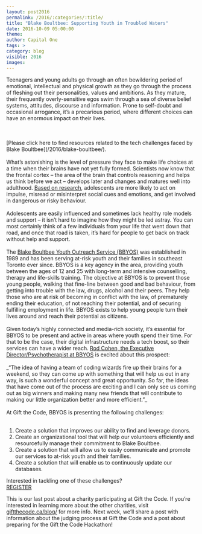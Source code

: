 ```yaml
---
layout: post2016
permalink: /2016/:categories/:title/
title: "Blake Boultbee: Supporting Youth in Troubled Waters"
date: 2016-10-09 05:00:00
theme:
author: Capital One
tags: >
category: blog
visible: 2016
images:
---
```

Teenagers and young adults go through an often bewildering period of emotional, intellectual and physical growth as they go through the process of fleshing out 
their personalities, values and ambitions. As they mature, their frequently overly-sensitive egos swim through a sea of diverse belief systems, attitudes, 
discourse and information. Prone to self-doubt and occasional arrogance, it’s a precarious period, where different choices can have an enormous impact on their lives. 
<!--more-->
<br />
<br />
[Please click here to find resources related to the tech challenges faced by Blake Boultbee](/2016/blake-boultbee/).
<br />
<br />
What’s astonishing is the level of pressure they face to make life choices at a time when their brains have not yet fully formed. Scientists now know that the 
frontal cortex – the area of the brain that controls reasoning and helps us think before we act – develops later and changes and matures well into adulthood. 
<a href="http://www.aacap.org/AACAP/Families_and_Youth/Facts_for_Families/FFF-Guide/The-Teen-Brain-Behavior-Problem-Solving-and-Decision-Making-095.aspx" target="_blank">Based 
on research</a>, adolescents are more likely to act on impulse, misread or misinterpret social cues and emotions, and get involved in dangerous or risky behaviour. 
<br />
<br />
Adolescents are easily influenced and sometimes lack healthy role models and support – it isn’t hard to imagine how they might be led astray. 
You can most certainly think of a few individuals from your life that went down that road, and once that road is taken, it’s hard for people to get back on track without 
help and support.
<br />
<br />
The <a href="http://www.bbyos.org/" target="_blank">Blake Boultbee Youth Outreach Service (BBYOS)</a> was established in 1989 and has been serving at-risk 
youth and their families in southeast Toronto ever since. BBYOS is a key agency in the area, providing youth between the ages of 12 and 25 with long-term and 
intensive counselling, therapy and life-skills training. The objective at BBYOS is to prevent those young people, walking that fine-line between good and bad 
behaviour, from getting into trouble with the law, drugs, alcohol and their peers. They help those who are at risk of becoming in conflict with the law, of 
prematurely ending their education, of not reaching their potential, and of securing fulfilling employment in life. BBYOS exists to help young people turn 
their lives around and reach their potential as citizens.
<br />
<br />
Given today’s highly connected and media-rich society, it’s essential for BBYOS to be present and active in areas where youth spend their time. For that to be 
the case, their digital infrastructure needs a tech boost, so their services can have a wider reach. <a href="http://www.bbyos.org/staff.htm" target="_blank">Rod Cohen, 
the Executive Director/Psychotherapist at BBYOS</a> is excited about this prospect:
<br />
<br />
_“The idea of having a team of coding wizards fire up their brains for a weekend, so they can come up with something that will help us out in any way, is such a 
wonderful concept and great opportunity. So far, the ideas that have come out of the process are exciting and I can only see us coming out as big winners and 
making many new friends that will contribute to making our little organization better and more efficient.”_
<br />
<br />
At Gift the Code, BBYOS is presenting the following challenges:
<br />
<br />
<ol>
	<li>Create a solution that improves our ability to find and leverage donors.</li>
	<li>Create an organizational tool that will help our volunteers efficiently and resourcefully manage their commitment to Blake Boultbee.</li>
	<li>Create a solution that will allow us to easily communicate and promote our services to at-risk youth and their families.</li>
	<li>Create a solution that will enable us to continuously update our databases.</li>
</ol>
Interested in tackling one of these challenges?  

<div class="center link"><a href="https://www.hackworks.com/giftthecode" class="register-now">REGISTER</a></div>

This is our last post about a charity participating at Gift the Code. If you’re interested in learning more about the other charities, 
visit <a href="http://giftthecode.ca/blog/">giftthecode.ca/blog/</a> for more info. Next week, we’ll share a post with information about the judging 
process at Gift the Code and a post about preparing for the Gift the Code Hackathon!


